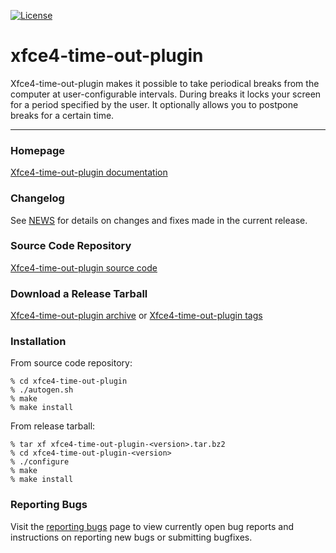 [![License](https://img.shields.io/badge/License-GPL%20v2-blue.svg)](https://gitlab.xfce.org/panel-plugins/xfce4-time-out-plugin/-/blob/master/COPYING)

# xfce4-time-out-plugin

Xfce4-time-out-plugin makes it possible to take periodical breaks from the computer at user-configurable intervals. During breaks it locks your screen for a period specified by the user. It optionally allows you to postpone breaks for a certain time.

----

### Homepage

[Xfce4-time-out-plugin documentation](https://docs.xfce.org/panel-plugins/xfce4-time-out-plugin)

### Changelog

See [NEWS](https://gitlab.xfce.org/panel-plugins/xfce4-time-out-plugin/-/blob/master/NEWS) for details on changes and fixes made in the current release.

### Source Code Repository

[Xfce4-time-out-plugin source code](https://gitlab.xfce.org/panel-plugins/xfce4-time-out-plugin)

### Download a Release Tarball

[Xfce4-time-out-plugin archive](https://archive.xfce.org/src/panel-plugins/xfce4-time-out-plugin)
    or
[Xfce4-time-out-plugin tags](https://gitlab.xfce.org/panel-plugins/xfce4-time-out-plugin/-/tags)

### Installation

From source code repository: 

    % cd xfce4-time-out-plugin
    % ./autogen.sh
    % make
    % make install

From release tarball:

    % tar xf xfce4-time-out-plugin-<version>.tar.bz2
    % cd xfce4-time-out-plugin-<version>
    % ./configure
    % make
    % make install

### Reporting Bugs

Visit the [reporting bugs](https://docs.xfce.org/panel-plugins/xfce4-time-out-plugin/bugs) page to view currently open bug reports and instructions on reporting new bugs or submitting bugfixes.

